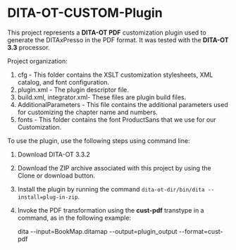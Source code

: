 # DITA-OT-CUSTOM-Plugin

This project represents a **DITA-OT PDF** customization plugin used to generate the DITAxPresso in the PDF format. It was tested with the **DITA-OT 3.3** processor.

Project organization:

1. cfg - This folder contains the XSLT customization stylesheets, XML catalog, and font configuration.
2. plugin.xml - The plugin descriptor file.
3. build.xml, integrator.xml- These files are plugin build files.
4. AdditionalParameters - This file contains the additional parameters used for customizing the chapter name and numbers.
5. fonts - This folder contains the font ProductSans that we use for our Customization.

To use the plugin, use the following steps using command line:
1. Download DITA-OT 3.3.2
2. Download the ZIP archive associated with this project by using the Clone or download button.
3. Install the plugin by running the command ``dita-ot-dir/bin/dita --install=plug-in-zip``.
4. Invoke the PDF transformation using the **cust-pdf** transtype in a command, as in the following example:

    dita --input=BookMap.ditamap --output=plugin_output --format=cust-pdf
